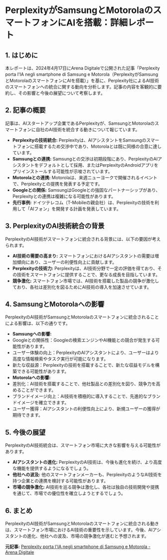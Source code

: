 # PerplexityがSamsungとMotorolaのスマートフォンにAIを搭載：詳細レポート

## 1. はじめに

本レポートは、2024年4月17日にArena Digitaleで公開された記事「Perplexity porta l'IA negli smartphone di Samsung e Motorola（PerplexityがSamsungとMotorolaのスマートフォンにAIを搭載）」を基に、Perplexity社によるAI技術のスマートフォンへの統合に関する動向を分析します。記事の内容を客観的に要約し、その影響と今後の展望について考察します。

## 2. 記事の概要

記事は、AIスタートアップ企業であるPerplexityが、SamsungとMotorolaのスマートフォンに自社のAI技術を統合する動きについて報じています。

* **Perplexityの技術統合:** Perplexityは、AIアシスタントをSamsungのスマートフォンに搭載するため交渉中であり、Motorolaとは既に同様の合意に達しています。
* **Samsungとの連携:** Samsungとの交渉は初期段階にあり、PerplexityのAIアシスタントをデフォルトとして採用、またはPerplexityのAndroidアプリをプリインストールする可能性が示唆されています。
* **Motorolaとの連携:** Motorolaは、来週ニューヨークで開催されるイベントで、Perplexityとの提携を発表する予定です。
* **Googleとの関係:** SamsungはGoogleとの強固なパートナーシップがあり、Perplexityとの連携は複雑になる可能性があります。
* **先行事例:** ドイツテレコム（T-Mobileの親会社）は、Perplexityの技術を利用して「AIフォン」を開発する計画を発表しています。

## 3. PerplexityのAI技術統合の背景

PerplexityのAI技術がスマートフォンに統合される背景には、以下の要因が考えられます。

* **AI技術の需要の高まり:** スマートフォンにおけるAIアシスタントの需要は増加傾向にあり、ユーザーの利便性向上に貢献します。
* **Perplexityの技術力:** Perplexityは、AI技術分野で一定の評価を得ており、その技術をスマートフォンに提供することで、更なる成長を目指しています。
* **競争激化:** スマートフォン市場では、AI技術を搭載した製品の競争が激化しており、各社は差別化を図るためにAI技術の導入を加速させています。

## 4. SamsungとMotorolaへの影響

PerplexityのAI技術がSamsungとMotorolaのスマートフォンに統合されることによる影響は、以下の通りです。

* **Samsungへの影響:**
 * Googleとの関係性：Googleの検索エンジンやAI機能との競合が発生する可能性があります。
 * ユーザー体験の向上：PerplexityのAIアシスタントにより、ユーザーはより高度な情報検索やタスク実行が可能になります。
 * 新たな収益源：Perplexityの技術を搭載することで、新たな収益モデルを構築できる可能性があります。
* **Motorolaへの影響:**
 * 差別化：AI技術を搭載することで、他社製品との差別化を図り、競争力を高めることができます。
 * ブランドイメージ向上：AI技術を積極的に導入することで、先進的なブランドイメージを確立できます。
 * ユーザー獲得：AIアシスタントの利便性向上により、新規ユーザーの獲得が期待できます。

## 5. 今後の展望

PerplexityのAI技術統合は、スマートフォン市場に大きな影響を与える可能性があります。

* **AIアシスタントの進化:** PerplexityのAI技術は、今後も進化を続け、より高度な機能を提供するようになるでしょう。
* **他社への波及:** 他のスマートフォンメーカーも、PerplexityのようなAI技術を持つ企業との連携を検討する可能性があります。
* **市場の競争激化:** AI技術を巡る競争は激化し、各社は独自の技術開発や提携を通じて、市場での優位性を確立しようとするでしょう。

## 6. まとめ

PerplexityのAI技術がSamsungとMotorolaのスマートフォンに統合される動きは、スマートフォン市場におけるAI技術の重要性を示しています。今後、AIアシスタントの進化、他社への波及、市場の競争激化が進むと予想されます。



**元記事:** [Perplexity porta l'IA negli smartphone di Samsung e Motorola - Arena Digitale](https://arenadigitale.it/2025/04/17/perplexity-porta-lia-negli-smartphone-di-samsung-e-motorola/)